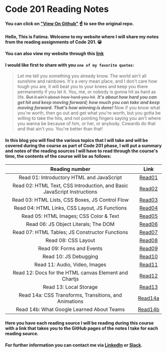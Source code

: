 # Code 201 Reading Notes
#### You can click on ["View On Github"](https://github.com/fati-ma/201-reading-notes) ☝️ to see the original repo.

#### Hello, This is Fatima. Welcome to my website where I will share my notes from the reading assignments of Code 201. 😀
#### You can also view my website through this [link](https://fati-ma.github.io/201-reading-notes)


#### I would like first to share with you `one of my favorite quotes`: 

> Let me tell you something you already know. The world ain't all sunshine and rainbows. It's a very mean place, and I don't care how tough you are, it will beat you to your knees and keep you there permanently if you let it. You, me, or nobody is gonna hit as hard as life. ~~But it ain't about how hard you hit~~. ***It's about how hard you can get hit and keep moving forward; how much you can take and keep moving forward. That's how winning is done!*** Now if you know what you're worth, then go out and get what you're worth, but you gotta be willing to take the hits, and not pointing fingers saying you ain't where you wanna be because of him, or her, or anybody. Cowards do that and that ain't you. You're better than that! 

#### In this blog you will find the various topics that I will take and will be covered during the course as part of Code 201 phase, I will put a summary and notes of the reading sources I will have to read through the course's time, the contents of the course will be as follows:

| Reading number | Link |
| :---: | :-----------: |
| Read 01: Introductory HTML and JavaScript | [Read01](https://fati-ma.github.io/201-reading-notes/class-01) |
| Read 02: HTML Text, CSS Introduction, and Basic JavaScript Instructions  | [Read02](https://fati-ma.github.io/201-reading-notes/class-02) |
| Read 03: HTML Lists, CSS Boxes, JS Control Flow  | [Read03](https://fati-ma.github.io/201-reading-notes/class-03) |
| Read 04: HTML Links, CSS Layout, JS Functions  | [Read04](https://fati-ma.github.io/201-reading-notes/class-04) |
| Read 05: HTML Images; CSS Color & Text  | [Read05](https://fati-ma.github.io/201-reading-notes/class-05) |
| Read 06: JS Object Literals; The DOM  | [Read06](https://fati-ma.github.io/201-reading-notes/class-06) |
| Read 07: HTML Tables; JS Constructor Functions  | [Read07](https://fati-ma.github.io/201-reading-notes/class-07) |
| Read 08: CSS Layout  | [Read08](https://fati-ma.github.io/201-reading-notes/class-08) |
| Read 09: Forms and Events  | [Read09](https://fati-ma.github.io/201-reading-notes/class-09) |
| Read 10: JS Debugging  | [Read10](https://fati-ma.github.io/201-reading-notes/class-10) |
| Read 11: Audio, Video, Images  | [Read11](https://fati-ma.github.io/201-reading-notes/class-11) |
| Read 12: Docs for the HTML canvas Element and Chartjs  | [Read12](https://fati-ma.github.io/201-reading-notes/class-12) |
| Read 13: Local Storage  | [Read13](https://fati-ma.github.io/201-reading-notes/class-13) |
| Read 14a: CSS Transforms, Transitions, and Animations  | [Read14a](https://fati-ma.github.io/201-reading-notes/class-14a) |
| Read 14b: What Google Learned About Teams  | [Read14b](https://fati-ma.github.io/201-reading-notes/class-14b) |

#### Here you have each reading source I will be reading during this course with a link that takes you to the GitHub pages of the notes I take for each reading source.

#### For further information you can contact me via [LinkedIn](linkedin.com/in/fatima-atiyya-9a0a471b1) or [Slack](ltuc-asac.slack.com).
